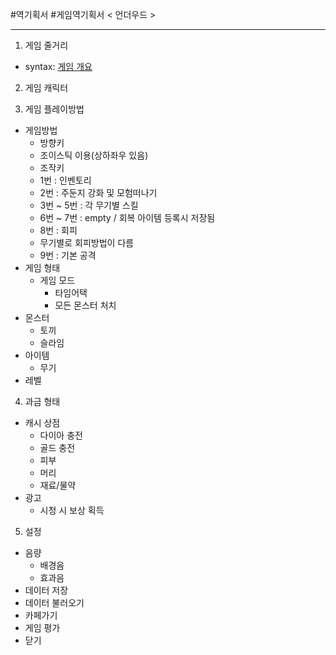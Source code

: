 #역기획서 #게임역기획서
< 언더우드 >

* * *
1. 게임 줄거리
 * syntax: [게임 개요](https://github.com/0inhae0/eight-color-bird/blob/master/%EC%96%B8%EB%8D%94%EC%9A%B0%EB%93%9C_%EA%B2%8C%EC%9E%84%EA%B0%9C%EC%9A%94.md)
 
2. 게임 캐릭터

3. 게임 플레이방법
* 게임방법
  * 방향키
   * 조이스틱 이용(상하좌우 있음)
  * 조작키
   * 1번 : 인벤토리
   * 2번 : 주둔지 강화 및 모험떠나기
   * 3번 ~ 5번 : 각 무기별 스킬
   * 6번 ~ 7번 : empty / 회복 아이템 등록시 저장됨
   * 8번 : 회피
    * 무기별로 회피방법이 다름
   * 9번 : 기본 공격
* 게임 형태
  * 게임 모드
    * 타임어택
    * 모든 몬스터 처치
* 몬스터
  * 토끼
  * 슬라임
* 아이템
  * 무기
* 레벨

4. 과금 형태
* 캐시 상점
  * 다이아 충전
  * 골드 충전
  * 피부
  * 머리
  * 재료/물약
* 광고
  * 시청 시 보상 획득

5. 설정
* 음량
  * 배경음
  * 효과음
* 데이터 저장
* 데이터 불러오기
* 카페가기
* 게임 평가
* 닫기
